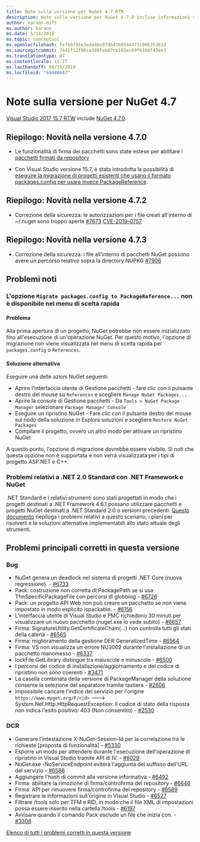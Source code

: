 ```yaml
---
title: Note sulla versione per NuGet 4.7 RTM
description: Note sulla versione per NuGet 4.7.0 incluse informazioni su problemi noti, correzioni di bug e DCR.
author: karann-msft
ms.author: karann
ms.date: 5/14/2018
ms.topic: conceptual
ms.openlocfilehash: fe769f95e3eda4bc07db4369544472c00b35363d
ms.sourcegitcommit: 7441f12f06ca380feb87c6192ec69f6108f43ee3
ms.translationtype: HT
ms.contentlocale: it-IT
ms.lasthandoff: 08/15/2019
ms.locfileid: "69488647"
---
```

# <a name="nuget-47-release-notes"></a>Note sulla versione per NuGet 4.7

[Visual Studio 2017 15.7 RTW](https://www.visualstudio.com/news/releasenotes/vs2017-relnotes) include [NuGet 4.7.0](https://dist.nuget.org/win-x86-commandline/v4.7.0/nuget.exe).

## <a name="summary-whats-new-in-470"></a>Riepilogo: Novità nella versione 4.7.0

* Le funzionalità di firma dei pacchetti sono state estese per abilitare i [pacchetti firmati da repository](https://github.com/NuGet/Home/wiki/Repository-Signatures)

* Con Visual Studio versione 15.7, è stata introdotta la possibilità di [eseguire la migrazione di progetti esistenti che usano il formato packages.config per usare invece PackageReference](https://docs.microsoft.com/en-us/nuget/consume-packages/migrate-packages-config-to-package-reference).

## <a name="summary-whats-new-in-472"></a>Riepilogo: Novità nella versione 4.7.2

* Correzione della sicurezza: le autorizzazioni per i file creati all'interno di ~/.nuget sono troppo aperte [#7673](https://github.com/NuGet/Home/issues/7673) [CVE-2019-0757](https://portal.msrc.microsoft.com/en-us/security-guidance/advisory/CVE-2019-0757)

## <a name="summary-whats-new-in-473"></a>Riepilogo: Novità nella versione 4.7.3

* Correzione della sicurezza: i file all'interno di pacchetti NuGet possono avere un percorso relativo sopra la directory NUPKG [#7906](https://github.com/NuGet/Home/issues/7906)

## <a name="known-issues"></a>Problemi noti

### <a name="the-migrate-packagesconfig-to-packagereference-option-is-not-available-in-the-right-click-context-menu"></a>L'opzione `Migrate packages.config to PackageReference...` non è disponibile nel menu di scelta rapida

#### <a name="issue"></a>Problema

Alla prima apertura di un progetto, NuGet potrebbe non essere inizializzato fino all'esecuzione di un'operazione NuGet. Per questo motivo, l'opzione di migrazione non viene visualizzata nel menu di scelta rapida per `packages.config` o `References`.

#### <a name="workaround"></a>Soluzione alternativa

Eseguire una delle azioni NuGet seguenti:
* Aprire l'interfaccia utente di Gestione pacchetti - fare clic con il pulsante destro del mouse su `References` e scegliere `Manage NuGet Packages...`
* Aprire la console di Gestione pacchetti - Da `Tools > NuGet Package Manager` selezionare `Package Manager Console`
* Eseguire un ripristino NuGet - Fare clic con il pulsante destro del mouse sul nodo della soluzione in Esplora soluzioni e scegliere `Restore NuGet Packages`
* Compilare il progetto, ovvero un altro modo per attivare un ripristino NuGet

A questo punto, l'opzione di migrazione dovrebbe essere visibile. Si noti che questa opzione non è supportata e non verrà visualizzata per i tipi di progetto ASP.NET e C++.

### <a name="issues-with-net-standard-20-with-net-framework--nuget"></a>Problemi relativi a .NET 2.0 Standard con .NET Framework e NuGet

.NET Standard e i relativi strumenti sono stati progettati in modo che i progetti destinati a .NET Framework 4.6.1 possano utilizzare pacchetti e progetti NuGet destinati a .NET Standard 2.0 o versioni precedenti. [Questo documento](https://github.com/dotnet/standard/issues/481) riepiloga i problemi relativi a questo scenario, i piani per risolverli e le soluzioni alternative implementabili allo stato attuale degli strumenti.

## <a name="top-issues-fixed-in-this-release"></a>Problemi principali corretti in questa versione

### <a name="bugs"></a>Bug

* NuGet genera un deadlock nel sistema di progetti .NET Core (nuova regressione). - [#6733](https://github.com/NuGet/Home/issues/6733)
* Pack: costruzione non corretta di PackagePath se si usa TfmSpecificPackageFile con percorsi di globbing - [#6726](https://github.com/NuGet/Home/issues/6726)
* Pack: un progetto API Web non può creare un pacchetto se non viene impostato in modo esplicito ispackable. - [#6156](https://github.com/NuGet/Home/issues/6156)
* L'interfaccia utente di Visual Studio e PMC richiedono 30 minuti per visualizzare un nuovo pacchetto (nuget.exe lo vede subito) - [#6657](https://github.com/NuGet/Home/issues/6657)
* Firma:  SignatureUtility.GetCertificateChain(...) non controlla tutti gli stati della catena - [#6565](https://github.com/NuGet/Home/issues/6565)
* Firma: miglioramento della gestione DER GeneralizedTime - [#6564](https://github.com/NuGet/Home/issues/6564)
* Firma: VS non visualizza un errore NU3002 durante l'installazione di un pacchetto manomesso - [#6337](https://github.com/NuGet/Home/issues/6337)
* lockFile.GetLibrary distingue tra maiuscole e minuscole - [#6500](https://github.com/NuGet/Home/issues/6500)
* I percorsi del codice di installazione/aggiornamento e del codice di ripristino non sono coerenti - [#3471](https://github.com/NuGet/Home/issues/3471)
* La casella combinata della versione di PackageManager della soluzione consente la selezione del separatore tramite tastiera - [#2606](https://github.com/NuGet/Home/issues/2606)
* Impossibile caricare l'indice del servizio per l'origine `https://www.myget.org/F/<id>` ---> System.Net.Http.HttpRequestException: Il codice di stato della risposta non indica l'esito positivo: 403 (Non consentito) - [#2530](https://github.com/NuGet/Home/issues/2530)

### <a name="dcrs"></a>DCR

* Generare l'intestazione X-NuGet-Session-Id per la correlazione tra le richieste [proposta di funzionalità] - [#5330](https://github.com/NuGet/Home/issues/5330)
* Esporre un modo per attendere durante l'esecuzione dell'operazione di ripristino in Visual Studio tramite API di IV. - [#6029](https://github.com/NuGet/Home/issues/6029)
* NuGet.exe -NoServiceEndpoint eviterà l'aggiunta del suffisso dell'URL del servizio - [#6586](https://github.com/NuGet/Home/issues/6586)
* Aggiungere l'hash di commit alla versione informativa - [#6492](https://github.com/NuGet/Home/issues/6492)
* Firma: abilitare la rimozione di firma/controfirma del repository - [#6646](https://github.com/NuGet/Home/issues/6646)
* Firma:  API per rimuovere firma/controfirma del repository - [#6589](https://github.com/NuGet/Home/issues/6589)
* Registrare le informazioni sull'origine in Visual Studio - [#6527](https://github.com/NuGet/Home/issues/6527)
* Filtrare /tools solo per TFM e RID, in modo che il file XML di impostazioni possa essere inserito nella cartella /tools - [#6197](https://github.com/NuGet/Home/issues/6197)
* Avvisare quando il comando Pack esclude un file che inizia con.  - [#3308](https://github.com/NuGet/Home/issues/3308)

[Elenco di tutti i problemi corretti in questa versione](https://github.com/NuGet/Home/issues?q=is%3Aissue+is%3Aclosed+milestone%3A%224.7")
